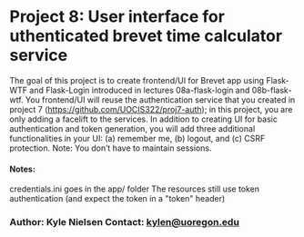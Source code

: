# Project 8: User interface for uthenticated brevet time calculator service

The goal of this project is to create frontend/UI for Brevet app using Flask-WTF
and Flask-Login introduced in lectures 08a-flask-login and 08b-flask-wtf. You frontend/UI will reuse the
authentication service that you created in project 7 (https://github.com/UOCIS322/proj7-auth); in this project,  you are only adding
a facelift to the services. In addition to creating UI for basic authentication and token
generation, you will add three additional functionalities in your UI: (a) remember me, (b) logout, 
and (c) CSRF protection. Note: You don’t have to maintain sessions.


#### Notes:
credentials.ini goes in the app/ folder
The resources still use token authentication (and expect the token in a "token" header)


### Author: Kyle Nielsen  Contact: kylen@uoregon.edu
